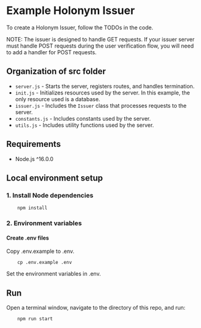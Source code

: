 # Example Holonym Issuer

To create a Holonym Issuer, follow the TODOs in the code.

NOTE: The issuer is designed to handle GET requests. If your issuer server must handle POST requests during the user verification flow, you will need to add a handler for POST requests.

## Organization of src folder

- `server.js` - Starts the server, registers routes, and handles termination.
- `init.js` - Initializes resources used by the server. In this example, the only resource used is a database.
- `issuer.js` - Includes the `Issuer` class that processes requests to the server.
- `constants.js` - Includes constants used by the server.
- `utils.js` - Includes utility functions used by the server.

## Requirements

- Node.js ^16.0.0

## Local environment setup

### 1. Install Node dependencies

        npm install

### 2. Environment variables

#### Create .env files

Copy .env.example to .env.

        cp .env.example .env

Set the environment variables in .env.

## Run

Open a terminal window, navigate to the directory of this repo, and run:

        npm run start
